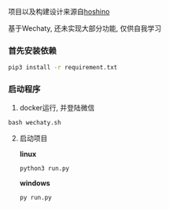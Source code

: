 项目以及构建设计来源自[hoshino](https://github.com/Ice-Cirno/HoshinoBot)

基于Wechaty, 还未实现大部分功能, 仅供自我学习

### 首先安装依赖
```bash
pip3 install -r requirement.txt
```

### 启动程序
1. docker运行, 并登陆微信
```shell
bash wechaty.sh
```

2. 启动项目

    **linux**
    ```shell
    python3 run.py
    ```
    **windows**
    ```shell
    py run.py
    ```
